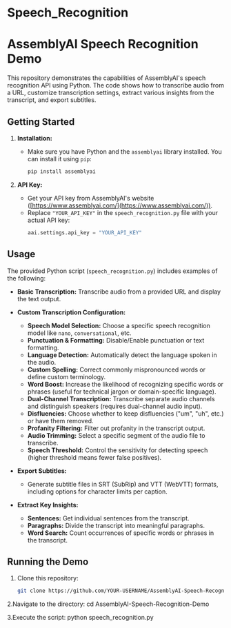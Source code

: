 # Speech_Recognition
# AssemblyAI Speech Recognition Demo

This repository demonstrates the capabilities of AssemblyAI's speech recognition API using Python.  The code shows how to transcribe audio from a URL, customize transcription settings, extract various insights from the transcript, and export subtitles.

## Getting Started

1. **Installation:** 
   - Make sure you have Python and the `assemblyai` library installed. You can install it using `pip`: 
      ```bash
      pip install assemblyai
      ```

2. **API Key:** 
   - Get your API key from AssemblyAI's website ([https://www.assemblyai.com/](https://www.assemblyai.com/)). 
   - Replace `"YOUR_API_KEY"` in the `speech_recognition.py` file with your actual API key:
      ```python
      aai.settings.api_key = "YOUR_API_KEY" 
      ```

## Usage 

The provided Python script (`speech_recognition.py`) includes examples of the following:

- **Basic Transcription:** Transcribe audio from a provided URL and display the text output.

- **Custom Transcription Configuration:**
    - **Speech Model Selection:** Choose a specific speech recognition model like `nano`, `conversational`, etc.
    - **Punctuation & Formatting:** Disable/Enable punctuation or text formatting.
    - **Language Detection:** Automatically detect the language spoken in the audio.
    - **Custom Spelling:** Correct commonly mispronounced words or define custom terminology.
    - **Word Boost:** Increase the likelihood of recognizing specific words or phrases (useful for technical jargon or domain-specific language). 
    - **Dual-Channel Transcription:**  Transcribe separate audio channels and distinguish speakers (requires dual-channel audio input). 
    - **Disfluencies:** Choose whether to keep disfluencies ("um", "uh", etc.) or have them removed. 
    - **Profanity Filtering:** Filter out profanity in the transcript output. 
    - **Audio Trimming:**  Select a specific segment of the audio file to transcribe.
    - **Speech Threshold:** Control the sensitivity for detecting speech (higher threshold means fewer false positives). 

- **Export Subtitles:** 
   - Generate subtitle files in SRT (SubRip) and VTT (WebVTT) formats, including options for character limits per caption. 

- **Extract Key Insights:**
   - **Sentences:** Get individual sentences from the transcript.
   - **Paragraphs:** Divide the transcript into meaningful paragraphs.
   - **Word Search:**  Count occurrences of specific words or phrases in the transcript. 

## Running the Demo

1. Clone this repository:
   ```bash
   git clone https://github.com/YOUR-USERNAME/AssemblyAI-Speech-Recognition-Demo.git

2.Navigate to the directory:
cd AssemblyAI-Speech-Recognition-Demo

3.Execute the script:
python speech_recognition.py
